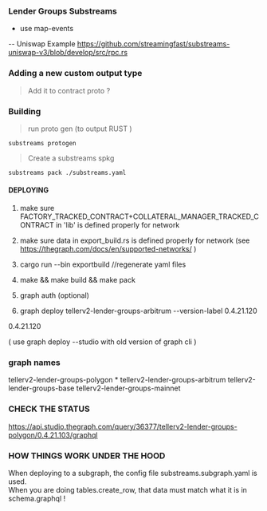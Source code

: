 ### Lender Groups Substreams




- use map-events 


-- Uniswap Example 
https://github.com/streamingfast/substreams-uniswap-v3/blob/develop/src/rpc.rs



### Adding a new custom output type 

> Add it to contract proto ? 





### Building 

> run proto gen (to output RUST ) 


```
substreams protogen 
```



> Create a substreams spkg 

```
substreams pack ./substreams.yaml
```


#### DEPLOYING 



1. make sure FACTORY_TRACKED_CONTRACT+COLLATERAL_MANAGER_TRACKED_CONTRACT in 'lib'  is defined properly for network 
2. make sure data in export_build.rs is defined properly for network (see https://thegraph.com/docs/en/supported-networks/ ) 


3. cargo run --bin exportbuild   //regenerate yaml files 
4. make && make build && make pack 


5. graph auth   (optional) 
6. graph deploy   tellerv2-lender-groups-arbitrum --version-label 0.4.21.120
 
 0.4.21.120 


(  use graph deploy --studio    with old version of graph cli ) 


### graph names 

tellerv2-lender-groups-polygon  *
tellerv2-lender-groups-arbitrum 
tellerv2-lender-groups-base 
tellerv2-lender-groups-mainnet 






 ### CHECK THE STATUS 

 https://api.studio.thegraph.com/query/36377/tellerv2-lender-groups-polygon/0.4.21.103/graphql





 ### HOW THINGS WORK UNDER THE HOOD

 When deploying to a subgraph, the config file  substreams.subgraph.yaml is used.  
 When you are doing tables.create_row,  that data must match what it is in  schema.graphql ! 